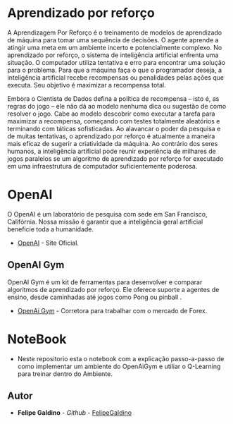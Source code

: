 # Aprendizado por reforço

A Aprendizagem Por Reforço é o treinamento de modelos de aprendizado de máquina para tomar uma sequência de decisões. O agente aprende a atingir uma meta em um ambiente incerto e potencialmente complexo. No aprendizado por reforço, o sistema de inteligência artificial enfrenta uma situação. O computador utiliza tentativa e erro para encontrar uma solução para o problema. Para que a máquina faça o que o programador deseja, a inteligência artificial recebe recompensas ou penalidades pelas ações que executa. Seu objetivo é maximizar a recompensa total.

Embora o Cientista de Dados defina a política de recompensa – isto é, as regras do jogo – ele não dá ao modelo nenhuma dica ou sugestão de como resolver o jogo. Cabe ao modelo descobrir como executar a tarefa para maximizar a recompensa, começando com testes totalmente aleatórios e terminando com táticas sofisticadas. Ao alavancar o poder da pesquisa e de muitas tentativas, o aprendizado por reforço é atualmente a maneira mais eficaz de sugerir a criatividade da máquina. Ao contrário dos seres humanos, a inteligência artificial pode reunir experiência de milhares de jogos paralelos se um algoritmo de aprendizado por reforço for executado em uma infraestrutura de computador suficientemente poderosa.

# OpenAI

O OpenAI é um laboratório de pesquisa com sede em San Francisco, Califórnia. Nossa missão é garantir que a inteligência geral artificial beneficie toda a humanidade.

* [OpenAI](https://openai.com/) - Site Oficial.

## OpenAI Gym 

OpenAI Gym é um kit de ferramentas para desenvolver e comparar algoritmos de aprendizado por reforço. Ele oferece suporte a agentes de ensino, desde caminhadas até jogos como Pong ou pinball .

* [OpenAi Gym](https://gym.openai.com/) - Corretora para trabalhar com o mercado de Forex.


# NoteBook

* Neste repositorio esta o notebook com a explicação passo-a-passo de como implementar um ambiente do OpenAiGym e utiliar o Q-Learning para treinar dentro do Ambiente.

## Autor

* **Felipe Galdino** - *Github* - [FelipeGaldino](https://github.com/FelipeGaldino)
